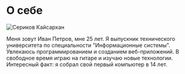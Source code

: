 # О себе

![Сериков Кайсархан]()

Меня зовут Иван Петров, мне 25 лет. Я выпускник технического университета по специальности "Информационные системы". Увлекаюсь программированием и созданием веб-приложений. В свободное время играю на гитаре и изучаю новые технологии. Интересный факт: я собрал свой первый компьютер в 14 лет.